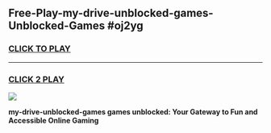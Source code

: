 
## Free-Play-my-drive-unblocked-games-Unblocked-Games #oj2yg
<h3>
<a href="https://news.freeplayer.one?title=my-drive-unblocked-games&ref=8M">CLICK TO PLAY</a></h3>
<hr>

<h3>
<a href="https://news.freeplayer.one?title=my-drive-unblocked-games&ref=8M">CLICK 2 PLAY</a>
  
</h3>

<a href="https://news.freeplayer.one?title=my-drive-unblocked-games&ref=8M"><img src="https://clearcache.store/games.png"></a>


**my-drive-unblocked-games games unblocked: Your Gateway to Fun and Accessible Online Gaming**
